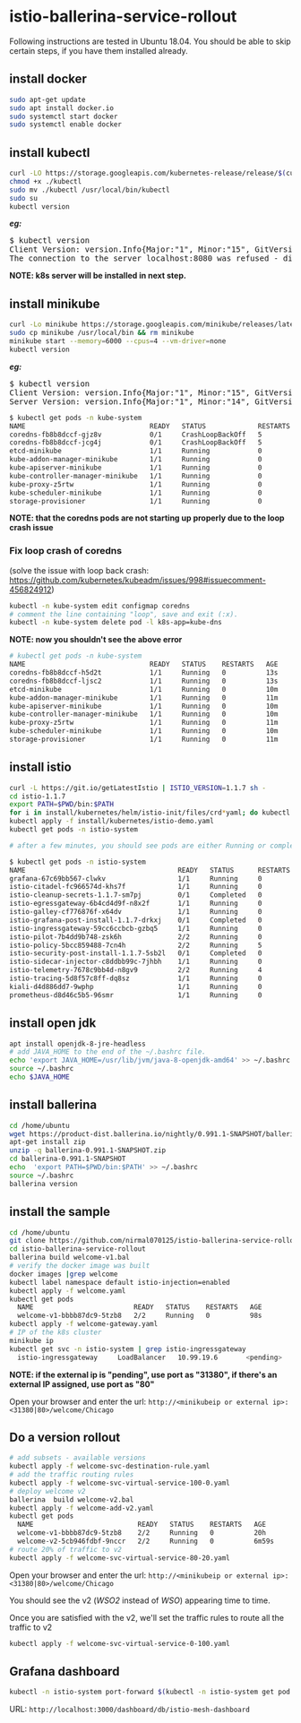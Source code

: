 # istio-ballerina-service-rollout

Following instructions are tested in Ubuntu 18.04. You should be able to skip certain steps, if you have them installed already. 

## install docker
```bash
sudo apt-get update
sudo apt install docker.io
sudo systemctl start docker
sudo systemctl enable docker
```
    
## install kubectl

```bash
curl -LO https://storage.googleapis.com/kubernetes-release/release/$(curl -s https://storage.googleapis.com/kubernetes-release/release/stable.txt)/bin/linux/amd64/kubectl
chmod +x ./kubectl
sudo mv ./kubectl /usr/local/bin/kubectl
sudo su
kubectl version
```
***eg:***
<pre>
$ kubectl version
Client Version: version.Info{Major:"1", Minor:"15", GitVersion:"v1.15.0", GitCommit:"e8462b5b5dc2584fdcd18e6bcfe9f1e4d970a529", GitTreeState:"clean", BuildDate:"2019-06-19T16:40:16Z", GoVersion:"go1.12.5", Compiler:"gc", Platform:"linux/amd64"}
The connection to the server localhost:8080 was refused - did you specify the right host or port?
</pre>

**NOTE: k8s server will be installed in next step.**

## install minikube

```bash
curl -Lo minikube https://storage.googleapis.com/minikube/releases/latest/minikube-linux-amd64   && chmod +x minikube
sudo cp minikube /usr/local/bin && rm minikube
minikube start --memory=6000 --cpus=4 --vm-driver=none
kubectl version 
```
***eg:***
<pre>
$ kubectl version
Client Version: version.Info{Major:"1", Minor:"15", GitVersion:"v1.15.0", GitCommit:"e8462b5b5dc2584fdcd18e6bcfe9f1e4d970a529", GitTreeState:"clean", BuildDate:"2019-06-19T16:40:16Z", GoVersion:"go1.12.5", Compiler:"gc", Platform:"linux/amd64"}
Server Version: version.Info{Major:"1", Minor:"14", GitVersion:"v1.14.3", GitCommit:"5e53fd6bc17c0dec8434817e69b04a25d8ae0ff0", GitTreeState:"clean", BuildDate:"2019-06-06T01:36:19Z", GoVersion:"go1.12.5", Compiler:"gc", Platform:"linux/amd64"}
</pre>

```bash
$ kubectl get pods -n kube-system
NAME                               READY   STATUS             RESTARTS   AGE
coredns-fb8b8dccf-gjz8v            0/1     CrashLoopBackOff   5          5m49s
coredns-fb8b8dccf-jcg4j            0/1     CrashLoopBackOff   5          5m49s
etcd-minikube                      1/1     Running            0          4m45s
kube-addon-manager-minikube        1/1     Running            0          5m59s
kube-apiserver-minikube            1/1     Running            0          5m3s
kube-controller-manager-minikube   1/1     Running            0          4m38s
kube-proxy-z5rtw                   1/1     Running            0          5m49s
kube-scheduler-minikube            1/1     Running            0          4m41s
storage-provisioner                1/1     Running            0          5m48s
```

**NOTE: that the coredns pods are not starting up properly due to the loop crash issue**

### Fix loop crash of coredns 
(solve the issue with loop back crash: https://github.com/kubernetes/kubeadm/issues/998#issuecomment-456824912)

```bash
kubectl -n kube-system edit configmap coredns
# comment the line containing "loop", save and exit (:x).
kubectl -n kube-system delete pod -l k8s-app=kube-dns
```
**NOTE: now you shouldn't see the above error**

```bash
# kubectl get pods -n kube-system
NAME                               READY   STATUS    RESTARTS   AGE
coredns-fb8b8dccf-h5d2t            1/1     Running   0          13s
coredns-fb8b8dccf-ljsc2            1/1     Running   0          13s
etcd-minikube                      1/1     Running   0          10m
kube-addon-manager-minikube        1/1     Running   0          11m
kube-apiserver-minikube            1/1     Running   0          10m
kube-controller-manager-minikube   1/1     Running   0          10m
kube-proxy-z5rtw                   1/1     Running   0          11m
kube-scheduler-minikube            1/1     Running   0          10m
storage-provisioner                1/1     Running   0          11m
```

## install istio

```bash
curl -L https://git.io/getLatestIstio | ISTIO_VERSION=1.1.7 sh -
cd istio-1.1.7
export PATH=$PWD/bin:$PATH
for i in install/kubernetes/helm/istio-init/files/crd*yaml; do kubectl apply -f $i; done
kubectl apply -f install/kubernetes/istio-demo.yaml
kubectl get pods -n istio-system

# after a few minutes, you should see pods are either Running or completed.

$ kubectl get pods -n istio-system
NAME                                      READY   STATUS      RESTARTS   AGE
grafana-67c69bb567-clwkv                  1/1     Running     0          6m7s
istio-citadel-fc966574d-khs7f             1/1     Running     0          6m7s
istio-cleanup-secrets-1.1.7-sm7pj         0/1     Completed   0          6m8s
istio-egressgateway-6b4cd4d9f-n8x2f       1/1     Running     0          6m7s
istio-galley-cf776876f-x64dv              1/1     Running     0          6m7s
istio-grafana-post-install-1.1.7-drkxj    0/1     Completed   0          6m8s
istio-ingressgateway-59cc6ccbcb-gzbq5     1/1     Running     0          6m7s
istio-pilot-7b4dd9b748-zsk6h              2/2     Running     0          6m7s
istio-policy-5bcc859488-7cn4h             2/2     Running     5          6m7s
istio-security-post-install-1.1.7-5sb2l   0/1     Completed   0          6m8s
istio-sidecar-injector-c8ddbb99c-7jhbh    1/1     Running     0          6m6s
istio-telemetry-7678c9bb4d-n8gv9          2/2     Running     4          6m7s
istio-tracing-5d8f57c8ff-dq8sz            1/1     Running     0          6m6s
kiali-d4d886dd7-9wphp                     1/1     Running     0          6m7s
prometheus-d8d46c5b5-96smr                1/1     Running     0          6m7s
```

## install open jdk

```bash
apt install openjdk-8-jre-headless
# add JAVA_HOME to the end of the ~/.bashrc file.
echo 'export JAVA_HOME=/usr/lib/jvm/java-8-openjdk-amd64' >> ~/.bashrc
source ~/.bashrc
echo $JAVA_HOME
```

## install ballerina

```bash
cd /home/ubuntu
wget https://product-dist.ballerina.io/nightly/0.991.1-SNAPSHOT/ballerina-0.991.1-SNAPSHOT.zip
apt-get install zip
unzip -q ballerina-0.991.1-SNAPSHOT.zip
cd ballerina-0.991.1-SNAPSHOT 
echo  'export PATH=$PWD/bin:$PATH' >> ~/.bashrc
source ~/.bashrc
ballerina version 
```

## install the sample

```bash
cd /home/ubuntu
git clone https://github.com/nirmal070125/istio-ballerina-service-rollout.git
cd istio-ballerina-service-rollout
ballerina build welcome-v1.bal
# verify the docker image was built
docker images |grep welcome 
kubectl label namespace default istio-injection=enabled
kubectl apply -f welcome.yaml 
kubectl get pods 
  NAME                         READY   STATUS    RESTARTS   AGE
  welcome-v1-bbbb87dc9-5tzb8   2/2     Running   0          98s
kubectl apply -f welcome-gateway.yaml
# IP of the k8s cluster
minikube ip 
kubectl get svc -n istio-system | grep istio-ingressgateway
  istio-ingressgateway     LoadBalancer   10.99.19.6       <pending>          15020:31775/TCP,80:31380/TCP,443:31390/TCP,31400:31400/TCP,15029:31958/TCP,15030:31214/TCP,15031:32565/TCP,15032:32240/TCP,15443:31331/TCP   119m
```

**NOTE: if the external ip is "pending", use port as "31380", if there's an external IP assigned, use port as "80"**
    
Open your browser and enter the url: `http://<minikubeip or external ip>:<31380|80>/welcome/Chicago`
      
    
## Do a version rollout
```bash
# add subsets - available versions
kubectl apply -f welcome-svc-destination-rule.yaml 
# add the traffic routing rules
kubectl apply -f welcome-svc-virtual-service-100-0.yaml 
# deploy welcome v2
ballerina  build welcome-v2.bal 
kubectl apply -f welcome-add-v2.yaml
kubectl get pods
  NAME                          READY   STATUS    RESTARTS   AGE
  welcome-v1-bbbb87dc9-5tzb8    2/2     Running   0          20h
  welcome-v2-5cb946fdbf-9nccr   2/2     Running   0          6m59s
# route 20% of traffic to v2
kubectl apply -f welcome-svc-virtual-service-80-20.yaml
```

Open your browser and enter the url: `http://<minikubeip or external ip>:<31380|80>/welcome/Chicago`

You should see the v2 (*WSO2* instead of *WSO*) appearing time to time.
    
Once you are satisfied with the v2, we'll set the traffic rules to route all the traffic to v2
```bash
kubectl apply -f welcome-svc-virtual-service-0-100.yaml 
```

## Grafana dashboard

```bash
kubectl -n istio-system port-forward $(kubectl -n istio-system get pod -l app=grafana -o jsonpath='{.items[0].metadata.name}') 3000:3000 &
```

URL: `http://localhost:3000/dashboard/db/istio-mesh-dashboard`

